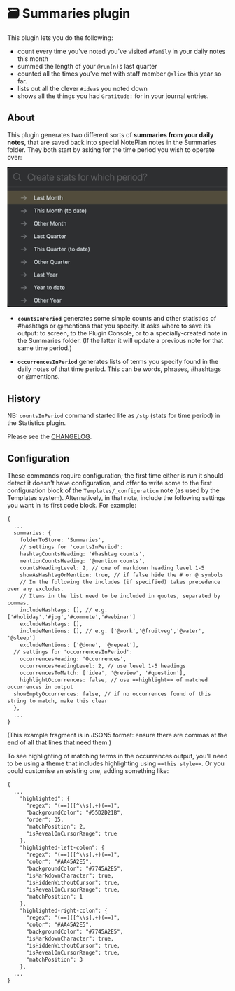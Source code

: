 # 🗃 Summaries plugin

This plugin lets you do the following:
- count every time you've noted you've visited  `#family` in your daily notes this month
- summed the length of your `@run(n)`s last quarter
- counted all the times you've met with staff member `@alice` this year so far.
- lists out all the clever `#idea`s you noted down
- shows all the things you had `Gratitude:` for in your journal entries.

## About
This plugin generates two different sorts of **summaries from your daily notes**, that are saved back into special NotePlan notes in the Summaries folder. They both start by asking for the time period you wish to operate over:

![time period selection](time-period-selection.jpg)

- **`countsInPeriod`** generates some simple counts and other statistics of #hashtags or @mentions that you specify. It asks where to save its output: to screen, to the Plugin Console, or to a specially-created note in the Summaries folder.  (If the latter it will update a previous note for that same time period.)

- **`occurrencesInPeriod`** generates lists of terms you specify found in the daily notes of that time period. This can be words, phrases, #hashtags or @mentions.

## History
NB: `countsInPeriod` command started life as `/stp` (stats for time period) in the Statistics plugin.

Please see the [CHANGELOG](CHANGELOG.md).

## Configuration
These commands require configuration; the first time either is run it should detect it doesn't have configuration, and offer to write some to the first configuration block of the `Templates/_configuration` note (as used by the Templates system). 
Alternatively, in that note, include the following settings you want in its first code block. For example:

```jsonc
{
  ...
  summaries: {
    folderToStore: 'Summaries',
    // settings for 'countsInPeriod':
    hashtagCountsHeading: '#hashtag counts',
    mentionCountsHeading: '@mention counts',
    countsHeadingLevel: 2, // one of markdown heading level 1-5
    showAsHashtagOrMention: true, // if false hide the # or @ symbols
    // In the following the includes (if specified) takes precedence over any excludes.
    // Items in the list need to be included in quotes, separated by commas.
    includeHashtags: [], // e.g. ['#holiday','#jog','#commute','#webinar']
    excludeHashtags: [],
    includeMentions: [], // e.g. ['@work','@fruitveg','@water', '@sleep']
    excludeMentions: ['@done', '@repeat'],
  // settings for 'occurrencesInPeriod':
    occurrencesHeading: 'Occurrences',
    occurrencesHeadingLevel: 2, // use level 1-5 headings
    occurrencesToMatch: ['idea', '@review', '#question'],
    highlightOccurrences: false, // use ==highlight== of matched occurrences in output
  showEmptyOccurrences: false, // if no occurrences found of this string to match, make this clear
  },
  ...
}
```
(This example fragment is in JSON5 format: ensure there are commas at the end of all that lines that need them.)

To see highlighting of matching terms in the occurrences output, you'll need to be using a theme that includes highlighting using `==this style==`. Or you could customise an existing one, adding something like:
```jsonc
{
  ...
    "highlighted": {
      "regex": "(==)([^\\s].+)(==)",
      "backgroundColor": "#55D2D21B",
      "order": 35,
      "matchPosition": 2,
      "isRevealOnCursorRange": true
    },
    "highlighted-left-colon": {
      "regex": "(==)([^\\s].+)(==)",
      "color": "#AA45A2E5",
      "backgroundColor": "#7745A2E5",
      "isMarkdownCharacter": true,
      "isHiddenWithoutCursor": true,
      "isRevealOnCursorRange": true,
      "matchPosition": 1
    },
    "highlighted-right-colon": {
      "regex": "(==)([^\\s].+)(==)",
      "color": "#AA45A2E5",
      "backgroundColor": "#7745A2E5",
      "isMarkdownCharacter": true,
      "isHiddenWithoutCursor": true,
      "isRevealOnCursorRange": true,
      "matchPosition": 3
    },
  ...
}
```

